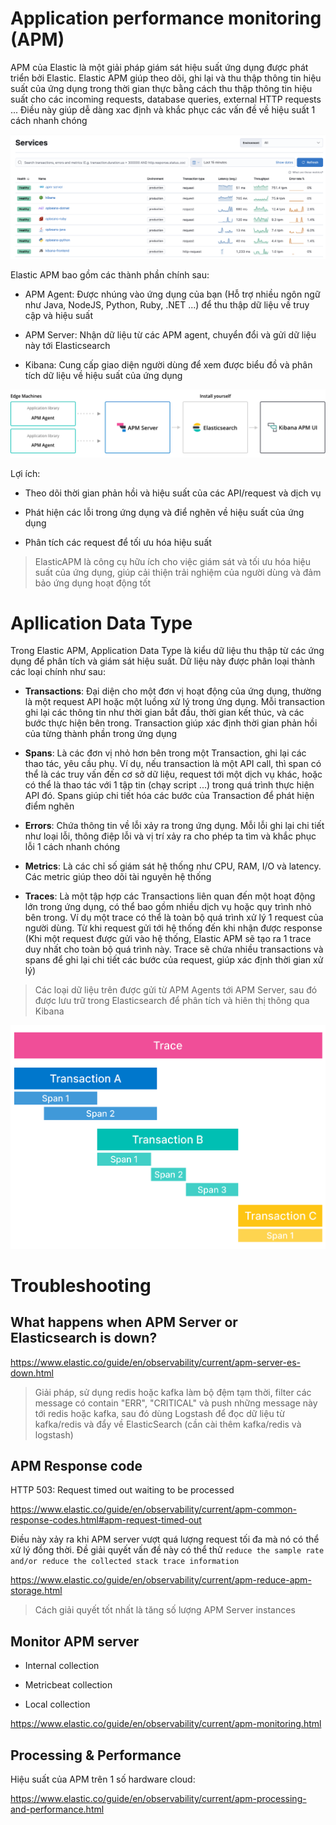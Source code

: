 # Application performance monitoring (APM)

APM của Elastic là một giải pháp giám sát hiệu suất ứng dụng được phát triển bởi Elastic. Elastic APM giúp theo dõi, ghi lại và thu thập thông tin hiệu suất của ứng dụng trong thời gian thực bằng cách thu thập thông tin hiệu suất cho các incoming requests, database queries, external HTTP requests ... Điều này giúp dễ dàng xac định và khắc phục các vấn đề về hiệu suất 1 cách nhanh chóng

![apm](../images/apm.png)

Elastic APM bao gồm các thành phần chính sau:

- APM Agent: Được nhúng vào ứng dụng của bạn (Hỗ trợ nhiều ngôn ngữ như Java, NodeJS, Python, Ruby, .NET ...) để thu thập dữ liệu về truy cập và hiệu suất

- APM Server: Nhận dữ liệu từ các APM agent, chuyển đổi và gửi dữ liệu này tới Elasticsearch

- Kibana: Cung cấp giao diện người dùng để xem được biểu đồ và phân tích dữ liệu về hiệu suất của ứng dụng

![component_apm](../images/../images/component_apm.png)

Lợi ích: 

- Theo dõi thời gian phản hồi và hiệu suất của các API/request và dịch vụ

- Phát hiện các lỗi trong ứng dụng và điể nghẽn về hiệu suất của ứng dụng

- Phân tích các request để tối ưu hóa hiệu suất

> ElasticAPM là công cụ hữu ích cho việc giám sát và tối ưu hóa hiệu suất của ứng dụng, giúp cải thiện trải nghiệm của người dùng và đảm bảo ứng dụng hoạt động tốt

# Apllication Data Type

Trong Elastic APM, Application Data Type là kiểu dữ liệu thu thập từ các ứng dụng để phân tích và giám sát hiệu suất. Dữ liệu này được phân loại thành các loại chính như sau:

- **Transactions**: Đại diện cho một đơn vị hoạt động của ứng dụng, thường là một request API hoặc một luồng xử lý trong ứng dụng. Mỗi transaction ghi lại các thông tin như thời gian bắt đầu, thời gian kết thúc, và các bước thực hiện bên trong. Transaction giúp xác định thời gian phản hồi của từng thành phần trong ứng dụng

- **Spans**: Là các đơn vị nhỏ hơn bên trong một Transaction, ghi lại các thao tác, yêu cầu phụ. Ví dụ, nếu transaction là một API call, thì span có thể là các truy vấn đến cơ sở dữ liệu, request tới một dịch vụ khác, hoặc có thể là thao tác với 1 tập tin (chạy script ...) trong quá trình thực hiện API đó. Spans giúp chi tiết hóa các bước của Transaction để phát hiện điểm nghẽn

- **Errors**: Chứa thông tin về lỗi xảy ra trong ứng dụng. Mỗi lỗi ghi lại chi tiết như loại lỗi, thông điệp lỗi và vị trí xảy ra cho phép ta tìm và khắc phục lỗi 1 cách nhanh chóng

- **Metrics**: Là các chỉ số giám sát hệ thống như CPU, RAM, I/O và latency. Các metric giúp theo dõi tài nguyên hệ thống

- **Traces**: Là một tập hợp các Transactions liên quan đến một hoạt động lớn trong ứng dụng, có thể bao gồm nhiều dịch vụ hoặc quy trình nhỏ bên trong. Ví dụ một trace có thể là toàn bộ quá trình xử lý 1 request của người dùng. Từ khi request gửi tới hệ thống đến khi nhận được response (Khi một request được gửi vào hệ thống, Elastic APM sẽ tạo ra 1 trace duy nhất cho toàn bộ quá trình này. Trace sẽ chứa nhiều transactions và spans để ghi lại chi tiết các bước của request, giúp xác định thời gian xử lý)

> Các loại dữ liệu trên được gửi từ APM Agents tới APM Server, sau đó được lưu trữ trong Elasticsearch để phân tích và hiên thị thông qua Kibana

![apm_data_type](../images/apm_data_type.png)

# Troubleshooting

## What happens when APM Server or Elasticsearch is down?

https://www.elastic.co/guide/en/observability/current/apm-server-es-down.html

> Giải pháp, sử dụng redis hoặc kafka làm bộ đệm tạm thời, filter các message có contain "ERR", "CRITICAL" và push những message này tới redis hoặc kafka, sau đó dùng Logstash để đọc dữ liệu từ kafka/redis và đẩy về ElasticSearch (cần cài thêm kafka/redis và logstash)

## APM Response code

HTTP 503: Request timed out waiting to be processed

https://www.elastic.co/guide/en/observability/current/apm-common-response-codes.html#apm-request-timed-out

Điều này xảy ra khi APM server vượt quá lượng request tối đa mà nó có thể xử lý đồng thời. Đề giải quyết vấn đề này có thể thử `reduce the sample rate and/or reduce the collected stack trace information`

https://www.elastic.co/guide/en/observability/current/apm-reduce-apm-storage.html

> Cách giải quyết tốt nhất là tăng số lượng APM Server instances

## Monitor APM server

- Internal collection

- Metricbeat collection

- Local collection

https://www.elastic.co/guide/en/observability/current/apm-monitoring.html

## Processing & Performance

Hiệu suất của APM trên 1 số hardware cloud:

https://www.elastic.co/guide/en/observability/current/apm-processing-and-performance.html

